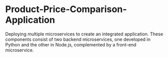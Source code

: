 # Product-Price-Comparison-Application
Deploying multiple microservices to create an integrated application. These components consist of two backend microservices, one developed in Python and the other in Node.js, complemented by a front-end microservice.  
